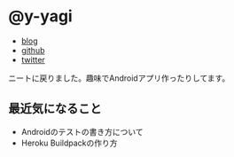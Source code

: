 # @y-yagi

- [blog](http://y-yagi.tumblr.com/)
- [github](https://github.com/y-yagi)
- [twitter](https://twitter.com/y_yagi)

ニートに戻りました。趣味でAndroidアプリ作ったりしてます。


## 最近気になること

* Androidのテストの書き方について
* Heroku Buildpackの作り方
